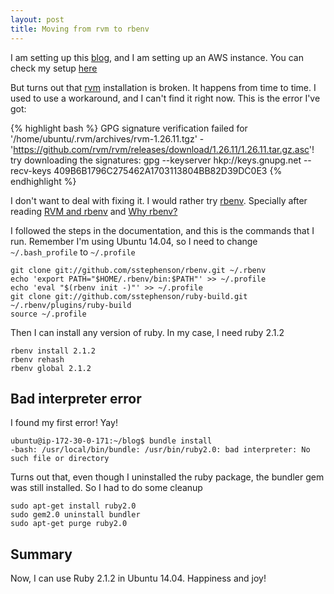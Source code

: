 ```yaml
---
layout: post
title: Moving from rvm to rbenv
---
```


I am setting up this [blog](http://framallo.com), and I am setting up an AWS instance. You can check my setup [here](https://github.com/framallo/blog/tree/gh-pages/server_setup)

But turns out that [rvm](https://rvm.io/) installation is broken. It happens from time to time.  I used to use a workaround, and I can't find it right now. This is the error I've got:

{% highlight bash %}
    GPG signature verification failed for '/home/ubuntu/.rvm/archives/rvm-1.26.11.tgz' - 'https://github.com/rvm/rvm/releases/download/1.26.11/1.26.11.tar.gz.asc'!
    try downloading the signatures:
        gpg --keyserver hkp://keys.gnupg.net --recv-keys 409B6B1796C275462A1703113804BB82D39DC0E3
{% endhighlight %}

I don't want to deal with fixing it. I would rather try [rbenv](http://rbenv.org/). Specially after reading [RVM and rbenv](http://jonathan-jackson.net/rvm-and-rbenv) and [Why rbenv?](https://github.com/sstephenson/rbenv/wiki/Why-rbenv%3F)

I followed the steps in the documentation, and this is the commands that I run. Remember I'm using Ubuntu 14.04, so I need to change `~/.bash_profile` to `~/.profile`

    git clone git://github.com/sstephenson/rbenv.git ~/.rbenv
    echo 'export PATH="$HOME/.rbenv/bin:$PATH"' >> ~/.profile
    echo 'eval "$(rbenv init -)"' >> ~/.profile
    git clone git://github.com/sstephenson/ruby-build.git ~/.rbenv/plugins/ruby-build
    source ~/.profile

Then I can install any version of ruby. In my case, I need ruby 2.1.2

    rbenv install 2.1.2
    rbenv rehash
    rbenv global 2.1.2


## Bad interpreter error

I found my first error! Yay!

    ubuntu@ip-172-30-0-171:~/blog$ bundle install
    -bash: /usr/local/bin/bundle: /usr/bin/ruby2.0: bad interpreter: No such file or directory

Turns out that, even though I uninstalled the ruby package, the bundler gem was still installed. So I had to do some cleanup

    sudo apt-get install ruby2.0
    sudo gem2.0 uninstall bundler
    sudo apt-get purge ruby2.0

## Summary 

Now, I can use Ruby 2.1.2 in Ubuntu 14.04. Happiness and joy!

